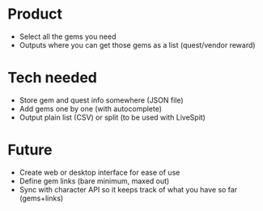 Product
====
- Select all the gems you need
- Outputs where you can get those gems as a list (quest/vendor reward)

Tech needed
====
- Store gem and quest info somewhere (JSON file)
- Add gems one by one (with autocomplete)
- Output plain list (CSV) or split (to be used with LiveSpit)

Future
====
- Create web or desktop interface for ease of use
- Define gem links (bare minimum, maxed out)
- Sync with character API so it keeps track of what you have so far (gems+links)
